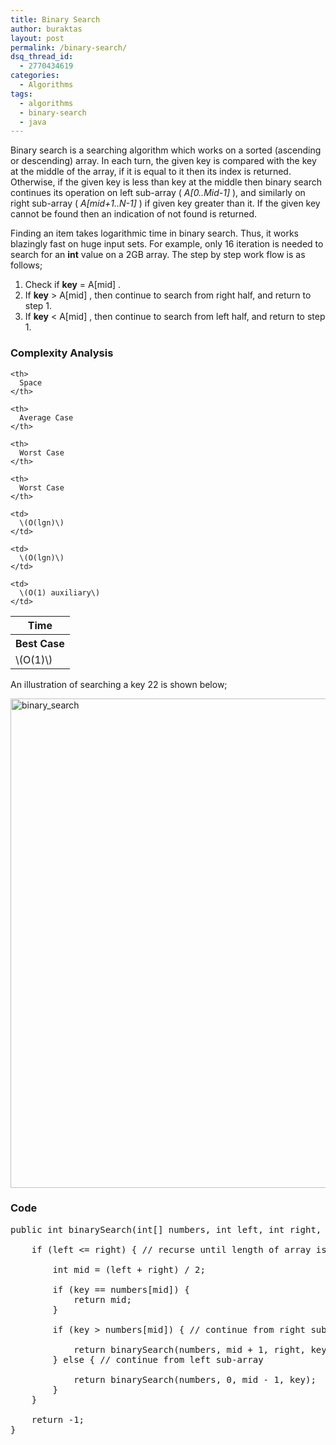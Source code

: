```yaml
---
title: Binary Search
author: buraktas
layout: post
permalink: /binary-search/
dsq_thread_id:
  - 2770434619
categories:
  - Algorithms
tags:
  - algorithms
  - binary-search
  - java
---
```

Binary search is a searching algorithm which works on a sorted (ascending or descending) array. In each turn, the given key is compared with the key at the middle of the array, if it is equal to it then its index is returned. Otherwise, if the given key is less than key at the middle then binary search continues its operation on left sub-array ( *A[0..Mid-1]* ), and similarly on right sub-array ( *A[mid+1..N-1]* ) if given key greater than it. If the given key cannot be found then an indication of not found is returned.

Finding an item takes logarithmic time in binary search. Thus, it works blazingly fast on huge input sets. For example, only 16 iteration is needed to search for an **int** value on a 2GB array. The step by step work flow is as follows;

<div class="bullet list">
  <ol>
    <li>
      Check if <b>key</b> = A[mid] .
    </li>
    <li>
      If <b>key</b> > A[mid] , then continue to search from right half, and return to step 1.
    </li>
    <li>
      If <b>key</b> < A[mid] , then continue to search from left half, and return to step 1.
    </li>
  </ol>
</div>

### Complexity Analysis 

<table class="TFtable">
  <tr>
    <th colspan="3">
      Time
    </th>
    
    <th>
      Space
    </th>
  </tr>
  
  <tr>
    <th>
      Best Case
    </th>
    
    <th>
      Average Case
    </th>
    
    <th>
      Worst Case
    </th>
    
    <th>
      Worst Case
    </th>
  </tr>
  
  <tr>
    <td>
      \(O(1)\)
    </td>
    
    <td>
      \(O(lgn)\)
    </td>
    
    <td>
      \(O(lgn)\)
    </td>
    
    <td>
      \(O(1) auxiliary\)
    </td>
  </tr>
</table>

An illustration of searching a key 22 is shown below;

[<img src="http://www.buraktas.com/wp-content/uploads/2014/06/binary_search1.png" alt="binary_search" width="841" height="783" class="aligncenter size-full wp-image-389" />][1]

### Code 

<pre class="lang:java decode:true " >public int binarySearch(int[] numbers, int left, int right, int key) {

	if (left &lt;= right) { // recurse until length of array is 1

		int mid = (left + right) / 2;

		if (key == numbers[mid]) {
			return mid;
		}

		if (key &gt; numbers[mid]) { // continue from right sub-array

			return binarySearch(numbers, mid + 1, right, key);
		} else { // continue from left sub-array

			return binarySearch(numbers, 0, mid - 1, key);
		}
	}

	return -1;
}</pre>

 [1]: http://www.buraktas.com/wp-content/uploads/2014/06/binary_search1.png